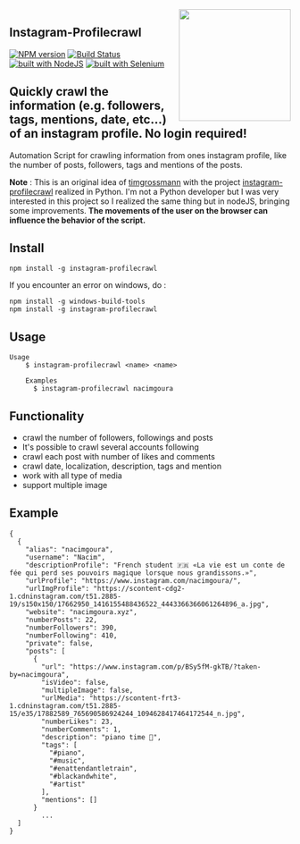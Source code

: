 <img src="https://s3-eu-central-1.amazonaws.com/centaur-wp/designweek/prod/content/uploads/2016/05/11170038/Instagram_Logo-1002x1003.jpg" width="200" align="right">

## Instagram-Profilecrawl 
[![NPM version](https://img.shields.io/npm/v/instagram-profilecrawl.svg)](https://www.npmjs.com/package/instagram-profilecrawl)
[![Build Status](https://travis-ci.org/nacimgoura/instagram-profilecrawl.svg?branch=master)](https://travis-ci.org/nacimgoura/instagram-profilecrawl)
[![built with NodeJS](https://img.shields.io/badge/Built%20with-nodejs-green.svg)](https://www.nodejs.org/)
[![built with Selenium](https://img.shields.io/badge/built%20with-Selenium-red.svg)](https://github.com/SeleniumHQ/selenium)

## Quickly crawl the information (e.g. followers, tags, mentions, date, etc...) of an instagram profile. No login required!
Automation Script for crawling information from ones instagram profile, 
like the number of posts, followers, tags and mentions of the posts.

**Note** : This is an original idea of [timgrossmann](https://github.com/timgrossmann)
with the project [instagram-profilecrawl](https://github.com/timgrossmann/instagram-profilecrawl)
realized in Python.
I'm not a Python developer but I was very interested in this project so I realized
the same thing but in nodeJS, bringing some improvements.
**The movements of the user on the browser can influence the behavior of the script.**

## Install
```
npm install -g instagram-profilecrawl
```
If you encounter an error on windows, do :

```
npm install -g windows-build-tools
npm install -g instagram-profilecrawl
```

## Usage
```
Usage
	$ instagram-profilecrawl <name> <name>

	Examples
	  $ instagram-profilecrawl nacimgoura
```

## Functionality
 - crawl the number of followers, followings and posts
 - It's possible to crawl several accounts following
 - crawl each post with number of likes and comments
 - crawl date, localization, description, tags and mention
 - work with all type of media
 - support multiple image

## Example 
```
{
  {
    "alias": "nacimgoura",
    "username": "Nacim",
    "descriptionProfile": "French student 🇫🇷 «La vie est un conte de fée qui perd ses pouvoirs magique lorsque nous grandissons.»",
    "urlProfile": "https://www.instagram.com/nacimgoura/",
    "urlImgProfile": "https://scontent-cdg2-1.cdninstagram.com/t51.2885-19/s150x150/17662950_1416155488436522_4443366366061264896_a.jpg",
    "website": "nacimgoura.xyz",
    "numberPosts": 22,
    "numberFollowers": 390,
    "numberFollowing": 410,
    "private": false,
    "posts": [
      {
        "url": "https://www.instagram.com/p/BSy5fM-gkTB/?taken-by=nacimgoura",
        "isVideo": false,
        "multipleImage": false,
        "urlMedia": "https://scontent-frt3-1.cdninstagram.com/t51.2885-15/e35/17882589_765690586924244_1094628417464172544_n.jpg",
        "numberLikes": 23,
        "numberComments": 1,
        "description": "piano time 🎹",
        "tags": [
          "#piano",
          "#music",
          "#enattendantletrain",
          "#blackandwhite",
          "#artist"
        ],
        "mentions": []
      }
        ...
  ]      
}
```